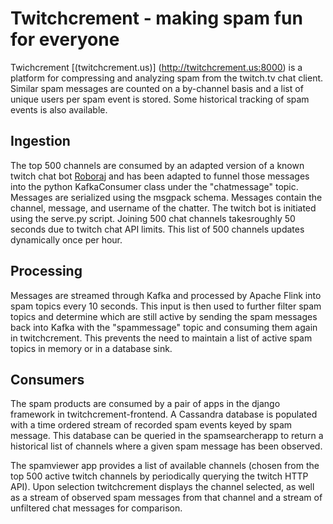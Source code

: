 # Twitchcrement - making spam fun for everyone

Twichcrement [(twitchcrement.us)] (http://twitchcrement.us:8000) is a platform for compressing and analyzing spam from the 
twitch.tv chat client.  Similar spam messages are counted on a by-channel basis and a list of unique users per spam event is stored.
Some historical tracking of spam events is also available.

## Ingestion

The top 500 channels are consumed by an adapted version of a known twitch chat bot [Roboraj](https://github.com/aidanrwt/twitch-bot)
and has been adapted to funnel those messages into the python KafkaConsumer class under the "chatmessage" topic.  Messages
are serialized using the msgpack schema.  Messages contain the channel, message, and username of the chatter.
The twitch bot is initiated using the serve.py script.  Joining 500 chat channels takesroughly 50 seconds due to twitch chat 
API limits.  This list of 500 channels updates dynamically once per hour.

## Processing

Messages are streamed through Kafka and processed by Apache Flink into spam topics every 10 seconds.  This input is then used
to further filter spam topics and determine which are still active by sending the spam messages back into Kafka with the 
"spammessage" topic and consuming them again in twitchcrement.  This prevents the need to maintain a list of active spam topics
in memory or in a database sink.

## Consumers

The spam products are consumed by a pair of apps in the django framework in twitchcrement-frontend.  A Cassandra database is 
populated with a time ordered stream of recorded spam events keyed by spam message.  This database can be queried in 
the spamsearcherapp to return a historical list of channels where a given spam message has been observed.

The spamviewer app provides a list of available channels (chosen from the top 500 active twitch channels by periodically
querying the twitch HTTP API).  Upon selection twitchcrement displays the channel selected, as well as a stream of 
observed spam messages from that channel and a stream of unfiltered chat messages for comparison. 
